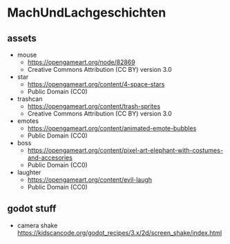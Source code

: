 # MachUndLachgeschichten

## assets

* mouse
  * https://opengameart.org/node/82869
  * Creative Commons Attribution (CC BY) version 3.0
* star
  * https://opengameart.org/content/4-space-stars
  * Public Domain (CC0)
* trashcan
  * https://opengameart.org/content/trash-sprites
  * Creative Commons Attribution (CC BY) version 3.0
* emotes
  * https://opengameart.org/content/animated-emote-bubbles
  * Public Domain (CC0)
* boss
  * https://opengameart.org/content/pixel-art-elephant-with-costumes-and-accesories
  * Public Domain (CC0)
* laughter
  * https://opengameart.org/content/evil-laugh
  * Public Domain (CC0)  

## godot stuff

* camera shake https://kidscancode.org/godot_recipes/3.x/2d/screen_shake/index.html
